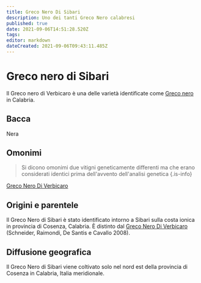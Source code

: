 ```yaml
---
title: Greco Nero Di Sibari
description: Uno dei tanti Greco Nero calabresi
published: true
date: 2021-09-06T14:51:28.520Z
tags: 
editor: markdown
dateCreated: 2021-09-06T09:43:11.485Z
---
```


# Greco nero di Sibari

Il Greco nero di Verbicaro è una delle varietà identificate come [Greco nero](/vitigni/Italia/bacca-nera/greco-nero) in Calabria.

## Bacca
Nera


## Omonimi
> Si dicono omonimi due vitigni geneticamente differenti ma che erano considerati identici prima dell'avvento dell'analisi genetica
{.is-info}

[Greco Nero Di Verbicaro](/vitigni/Italia/bacca-nera/greco-nero-di-verbicaro) 

## Origini e parentele
Il Greco Nero di Sibari è stato identificato intorno a Sibari sulla costa ionica in provincia di Cosenza, Calabria. È distinto dal [Greco Nero Di Verbicaro](/vitigni/Italia/bacca-nera/greco-nero-di-verbicaro) (Schneider, Raimondi, De Santis e Cavallo 2008).

## Diffusione geografica
Il Greco Nero di Sibari viene coltivato solo nel nord est della provincia di Cosenza in Calabria, Italia meridionale.